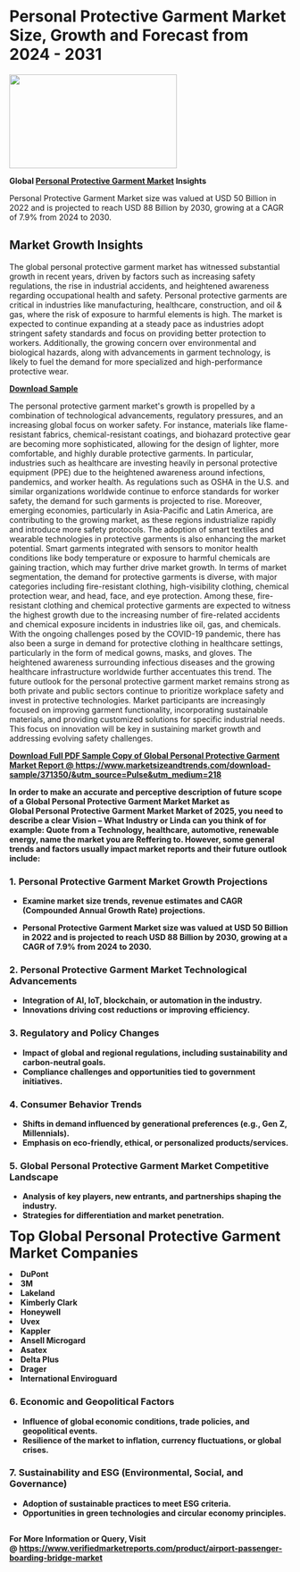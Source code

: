 <H1>Personal Protective Garment Market Size, Growth and Forecast from 2024 - 2031</H1><img class="aligncenter size-medium wp-image-584254" src="https://thirdeyenews.in/wp-content/uploads/2024/09/Global-Market-Research-300x168.jpeg" alt="" width="300" height="168" /><p><strong>Global&nbsp;<a href="https://www.marketsizeandtrends.com/download-sample/371350/&amp;utm_source=Pulse&amp;utm_medium=218">Personal Protective Garment Market</a> Insights</strong></p><p>Personal Protective Garment Market size was valued at USD 50 Billion in 2022 and is projected to reach USD 88 Billion by 2030, growing at a CAGR of 7.9% from 2024 to 2030.</p><p><h2>Market Growth Insights</h2> <p>The global personal protective garment market has witnessed substantial growth in recent years, driven by factors such as increasing safety regulations, the rise in industrial accidents, and heightened awareness regarding occupational health and safety. Personal protective garments are critical in industries like manufacturing, healthcare, construction, and oil & gas, where the risk of exposure to harmful elements is high. The market is expected to continue expanding at a steady pace as industries adopt stringent safety standards and focus on providing better protection to workers. Additionally, the growing concern over environmental and biological hazards, along with advancements in garment technology, is likely to fuel the demand for more specialized and high-performance protective wear.</p> <p><strong><a href="#">Download Sample</a></strong></p> <p>The personal protective garment market's growth is propelled by a combination of technological advancements, regulatory pressures, and an increasing global focus on worker safety. For instance, materials like flame-resistant fabrics, chemical-resistant coatings, and biohazard protective gear are becoming more sophisticated, allowing for the design of lighter, more comfortable, and highly durable protective garments. In particular, industries such as healthcare are investing heavily in personal protective equipment (PPE) due to the heightened awareness around infections, pandemics, and worker health. As regulations such as OSHA in the U.S. and similar organizations worldwide continue to enforce standards for worker safety, the demand for such garments is projected to rise. Moreover, emerging economies, particularly in Asia-Pacific and Latin America, are contributing to the growing market, as these regions industrialize rapidly and introduce more safety protocols. The adoption of smart textiles and wearable technologies in protective garments is also enhancing the market potential. Smart garments integrated with sensors to monitor health conditions like body temperature or exposure to harmful chemicals are gaining traction, which may further drive market growth. In terms of market segmentation, the demand for protective garments is diverse, with major categories including fire-resistant clothing, high-visibility clothing, chemical protection wear, and head, face, and eye protection. Among these, fire-resistant clothing and chemical protective garments are expected to witness the highest growth due to the increasing number of fire-related accidents and chemical exposure incidents in industries like oil, gas, and chemicals. With the ongoing challenges posed by the COVID-19 pandemic, there has also been a surge in demand for protective clothing in healthcare settings, particularly in the form of medical gowns, masks, and gloves. The heightened awareness surrounding infectious diseases and the growing healthcare infrastructure worldwide further accentuates this trend. The future outlook for the personal protective garment market remains strong as both private and public sectors continue to prioritize workplace safety and invest in protective technologies. Market participants are increasingly focused on improving garment functionality, incorporating sustainable materials, and providing customized solutions for specific industrial needs. This focus on innovation will be key in sustaining market growth and addressing evolving safety challenges. <p><strong><a href="#"></p><p><span class=""><strong>Download Full PDF Sample Copy of Global Personal Protective Garment Market Report</strong> @ <a href="https://www.marketsizeandtrends.com/download-sample/371350/&amp;utm_source=Pulse&amp;utm_medium=218" target="_blank">https://www.marketsizeandtrends.com/download-sample/371350/&amp;utm_source=Pulse&amp;utm_medium=218</a></span></p><p>In order to make an accurate and perceptive description of future scope of a Global&nbsp;Personal Protective Garment Market Market as Global&nbsp;Personal Protective Garment Market Market of 2025, you need to describe a clear Vision &ndash; What Industry or Linda can you think of for example: Quote from a Technology, healthcare, automotive, renewable energy, name the market you are Reffering to. However, some general trends and factors usually impact market reports and their future outlook include:</p><h3>1.&nbsp;<strong>Personal Protective Garment Market Growth Projections</strong></h3><ul><li>Examine market size trends, revenue estimates and CAGR (Compounded Annual Growth Rate) projections.</li><li><p>Personal Protective Garment Market size was valued at USD 50 Billion in 2022 and is projected to reach USD 88 Billion by 2030, growing at a CAGR of 7.9% from 2024 to 2030.</p></li></ul><h3>2.&nbsp;<strong>Personal Protective Garment Market Technological Advancements</strong></h3><ul><li>Integration of AI, IoT, blockchain, or automation in the industry.</li><li>Innovations driving cost reductions or improving efficiency.</li></ul><h3>3.&nbsp;<strong>Regulatory and Policy Changes</strong></h3><ul><li>Impact of global and regional regulations, including sustainability and carbon-neutral goals.</li><li>Compliance challenges and opportunities tied to government initiatives.</li></ul><h3>4.&nbsp;<strong>Consumer Behavior Trends</strong></h3><ul><li>Shifts in demand influenced by generational preferences (e.g., Gen Z, Millennials).</li><li>Emphasis on eco-friendly, ethical, or personalized products/services.</li></ul><h3>5.&nbsp;<strong>Global Personal Protective Garment Market Competitive Landscape</strong></h3><ul><li>Analysis of key players, new entrants, and partnerships shaping the industry.</li><li>Strategies for differentiation and market penetration.</li></ul><p data-pm-slice="1 1 []"><span style="color: inherit; font-family: inherit; font-size: 25px;">Top Global Personal Protective Garment Market Companies</span></p><div class="" data-test-id=""><p><li>DuPont</li><li> 3M</li><li> Lakeland</li><li> Kimberly Clark</li><li> Honeywell</li><li> Uvex</li><li> Kappler</li><li> Ansell Microgard</li><li> Asatex</li><li> Delta Plus</li><li> Drager</li><li> International Enviroguard</li></p></div><h3>6.&nbsp;<strong>Economic and Geopolitical Factors</strong></h3><ul><li>Influence of global economic conditions, trade policies, and geopolitical events.</li><li>Resilience of the market to inflation, currency fluctuations, or global crises.</li></ul><h3>7.&nbsp;<strong>Sustainability and ESG (Environmental, Social, and Governance)</strong></h3><ul><li>Adoption of sustainable practices to meet ESG criteria.</li><li>Opportunities in green technologies and circular economy principles.</li></ul><h2><strong style="font-size: 14px;">For More Information or Query, Visit @&nbsp;</strong><a style="background-color: #ffffff; font-size: 14px;" href="https://www.marketsizeandtrends.com/report/personal-protective-garment-market/" target="_blank">https://www.verifiedmarketreports.com/product/airport-passenger-boarding-bridge-market</a></h2>
